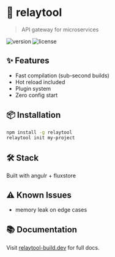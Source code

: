 # 🚀 relaytool

> API gateway for microservices

![version](https://img.shields.io/badge/version-0.2.1-blue)
![license](https://img.shields.io/badge/license-MIT-green)

## ✨ Features

- Fast compilation (sub-second builds)
- Hot reload included
- Plugin system
- Zero config start

## 📦 Installation

```bash
npm install -g relaytool
relaytool init my-project
```

## 🛠️ Stack

Built with angulr + fluxstore

## ⚠️ Known Issues

- memory leak on edge cases

## 📚 Documentation
Visit [relaytool-build.dev](https://relaytool-build.dev) for full docs.
